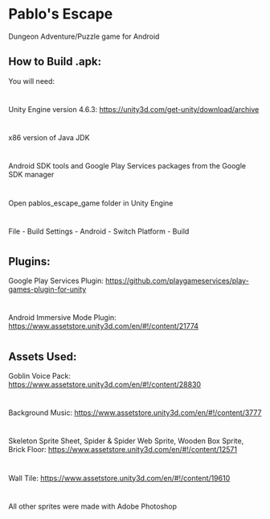 # Pablo's Escape
Dungeon Adventure/Puzzle game for Android


How to Build .apk:
------
You will need:
#
Unity Engine version 4.6.3:
https://unity3d.com/get-unity/download/archive
#
x86 version of Java JDK
#
Android SDK tools and Google Play Services packages from the Google SDK manager
#
Open pablos_escape_game folder in Unity Engine
#
File - Build Settings - Android - Switch Platform - Build
#

Plugins:
------
Google Play Services Plugin: https://github.com/playgameservices/play-games-plugin-for-unity
#
Android Immersive Mode Plugin: https://www.assetstore.unity3d.com/en/#!/content/21774
#

Assets Used:
------
Goblin Voice Pack:
https://www.assetstore.unity3d.com/en/#!/content/28830
#
Background Music:
https://www.assetstore.unity3d.com/en/#!/content/3777
#
Skeleton Sprite Sheet, Spider & Spider Web Sprite, Wooden Box Sprite, Brick Floor: https://www.assetstore.unity3d.com/en/#!/content/12571
#
Wall Tile: 
https://www.assetstore.unity3d.com/en/#!/content/19610
#
All other sprites were made with Adobe Photoshop
#


